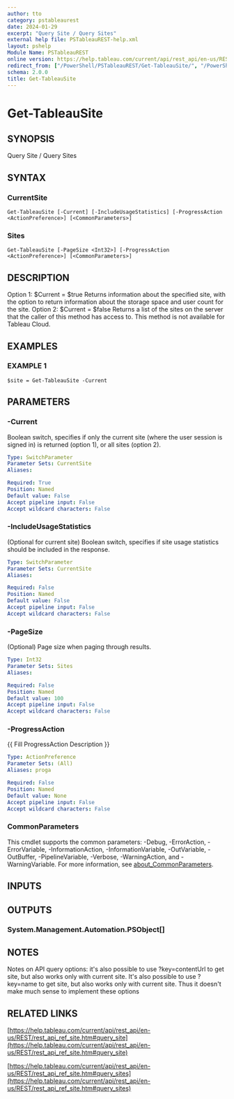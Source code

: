 ```yaml
---
author: tto
category: pstableaurest
date: 2024-01-29
excerpt: "Query Site / Query Sites"
external help file: PSTableauREST-help.xml
layout: pshelp
Module Name: PSTableauREST
online version: https://help.tableau.com/current/api/rest_api/en-us/REST/rest_api_ref_site.htm#query_site
redirect_from: ["/PowerShell/PSTableauREST/Get-TableauSite/", "/PowerShell/PSTableauREST/get-tableausite/", "/PowerShell/get-tableausite/"]
schema: 2.0.0
title: Get-TableauSite
---
```


# Get-TableauSite

## SYNOPSIS
Query Site / Query Sites

## SYNTAX

### CurrentSite
```
Get-TableauSite [-Current] [-IncludeUsageStatistics] [-ProgressAction <ActionPreference>] [<CommonParameters>]
```

### Sites
```
Get-TableauSite [-PageSize <Int32>] [-ProgressAction <ActionPreference>] [<CommonParameters>]
```

## DESCRIPTION
Option 1: $Current = $true
Returns information about the specified site, with the option to return information about the storage space and user count for the site.
Option 2: $Current = $false
Returns a list of the sites on the server that the caller of this method has access to.
This method is not available for Tableau Cloud.

## EXAMPLES

### EXAMPLE 1
```
$site = Get-TableauSite -Current
```

## PARAMETERS

### -Current
Boolean switch, specifies if only the current site (where the user session is signed in) is returned (option 1), or all sites (option 2).

```yaml
Type: SwitchParameter
Parameter Sets: CurrentSite
Aliases:

Required: True
Position: Named
Default value: False
Accept pipeline input: False
Accept wildcard characters: False
```

### -IncludeUsageStatistics
(Optional for current site)
Boolean switch, specifies if site usage statistics should be included in the response.

```yaml
Type: SwitchParameter
Parameter Sets: CurrentSite
Aliases:

Required: False
Position: Named
Default value: False
Accept pipeline input: False
Accept wildcard characters: False
```

### -PageSize
(Optional) Page size when paging through results.

```yaml
Type: Int32
Parameter Sets: Sites
Aliases:

Required: False
Position: Named
Default value: 100
Accept pipeline input: False
Accept wildcard characters: False
```

### -ProgressAction
{{ Fill ProgressAction Description }}

```yaml
Type: ActionPreference
Parameter Sets: (All)
Aliases: proga

Required: False
Position: Named
Default value: None
Accept pipeline input: False
Accept wildcard characters: False
```

### CommonParameters
This cmdlet supports the common parameters: -Debug, -ErrorAction, -ErrorVariable, -InformationAction, -InformationVariable, -OutVariable, -OutBuffer, -PipelineVariable, -Verbose, -WarningAction, and -WarningVariable. For more information, see [about_CommonParameters](http://go.microsoft.com/fwlink/?LinkID=113216).

## INPUTS

## OUTPUTS

### System.Management.Automation.PSObject[]
## NOTES
Notes on API query options: it's also possible to use ?key=contentUrl to get site, but also works only with current site.
It's also possible to use ?key=name to get site, but also works only with current site.
Thus it doesn't make much sense to implement these options

## RELATED LINKS

[https://help.tableau.com/current/api/rest_api/en-us/REST/rest_api_ref_site.htm#query_site](https://help.tableau.com/current/api/rest_api/en-us/REST/rest_api_ref_site.htm#query_site)

[https://help.tableau.com/current/api/rest_api/en-us/REST/rest_api_ref_site.htm#query_sites](https://help.tableau.com/current/api/rest_api/en-us/REST/rest_api_ref_site.htm#query_sites)

